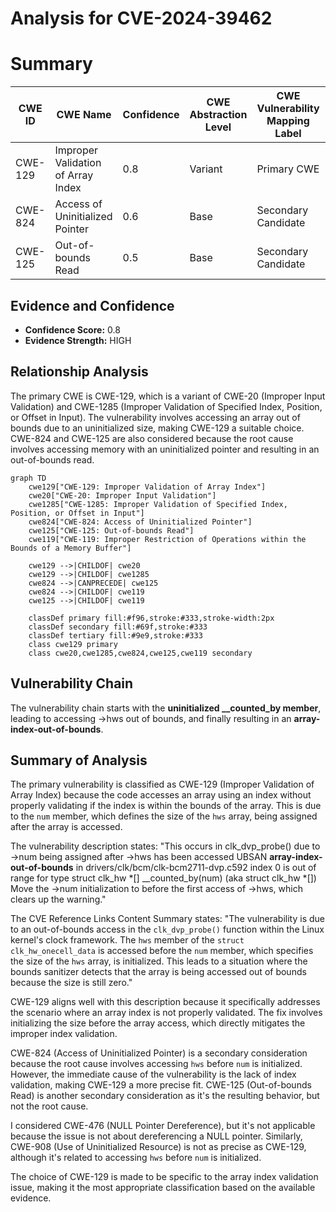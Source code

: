 # Analysis for CVE-2024-39462

# Summary
| CWE ID | CWE Name | Confidence | CWE Abstraction Level | CWE Vulnerability Mapping Label | CWE-Vulnerability Mapping Notes |
|---|---|---|---|---|---|
| CWE-129 | Improper Validation of Array Index | 0.8 | Variant | Primary CWE | Allowed |
| CWE-824 | Access of Uninitialized Pointer | 0.6 | Base | Secondary Candidate | Allowed |
| CWE-125 | Out-of-bounds Read | 0.5 | Base | Secondary Candidate | Allowed |

## Evidence and Confidence

*   **Confidence Score:** 0.8
*   **Evidence Strength:** HIGH

## Relationship Analysis
The primary CWE is CWE-129, which is a variant of CWE-20 (Improper Input Validation) and CWE-1285 (Improper Validation of Specified Index, Position, or Offset in Input). The vulnerability involves accessing an array out of bounds due to an uninitialized size, making CWE-129 a suitable choice. CWE-824 and CWE-125 are also considered because the root cause involves accessing memory with an uninitialized pointer and resulting in an out-of-bounds read.

```mermaid
graph TD
    cwe129["CWE-129: Improper Validation of Array Index"]
    cwe20["CWE-20: Improper Input Validation"]
    cwe1285["CWE-1285: Improper Validation of Specified Index, Position, or Offset in Input"]
    cwe824["CWE-824: Access of Uninitialized Pointer"]
    cwe125["CWE-125: Out-of-bounds Read"]
    cwe119["CWE-119: Improper Restriction of Operations within the Bounds of a Memory Buffer"]

    cwe129 -->|CHILDOF| cwe20
    cwe129 -->|CHILDOF| cwe1285
    cwe824 -->|CANPRECEDE| cwe125
    cwe824 -->|CHILDOF| cwe119
    cwe125 -->|CHILDOF| cwe119

    classDef primary fill:#f96,stroke:#333,stroke-width:2px
    classDef secondary fill:#69f,stroke:#333
    classDef tertiary fill:#9e9,stroke:#333
    class cwe129 primary
    class cwe20,cwe1285,cwe824,cwe125,cwe119 secondary
```

## Vulnerability Chain
The vulnerability chain starts with the **uninitialized __counted_by member**, leading to accessing ->hws out of bounds, and finally resulting in an **array-index-out-of-bounds**.

## Summary of Analysis
The primary vulnerability is classified as CWE-129 (Improper Validation of Array Index) because the code accesses an array using an index without properly validating if the index is within the bounds of the array. This is due to the `num` member, which defines the size of the `hws` array, being assigned after the array is accessed.

The vulnerability description states: "This occurs in clk_dvp_probe() due to ->num being assigned after ->hws has been accessed UBSAN **array-index-out-of-bounds** in drivers/clk/bcm/clk-bcm2711-dvp.c592 index 0 is out of range for type struct clk_hw *[] __counted_by(num) (aka struct clk_hw *[]) Move the ->num initialization to before the first access of ->hws, which clears up the warning."

The CVE Reference Links Content Summary states: "The vulnerability is due to an out-of-bounds access in the `clk_dvp_probe()` function within the Linux kernel's clock framework. The `hws` member of the `struct clk_hw_onecell_data` is accessed before the `num` member, which specifies the size of the `hws` array, is initialized. This leads to a situation where the bounds sanitizer detects that the array is being accessed out of bounds because the size is still zero."

CWE-129 aligns well with this description because it specifically addresses the scenario where an array index is not properly validated. The fix involves initializing the size before the array access, which directly mitigates the improper index validation.

CWE-824 (Access of Uninitialized Pointer) is a secondary consideration because the root cause involves accessing `hws` before `num` is initialized. However, the immediate cause of the vulnerability is the lack of index validation, making CWE-129 a more precise fit. CWE-125 (Out-of-bounds Read) is another secondary consideration as it's the resulting behavior, but not the root cause.

I considered CWE-476 (NULL Pointer Dereference), but it's not applicable because the issue is not about dereferencing a NULL pointer. Similarly, CWE-908 (Use of Uninitialized Resource) is not as precise as CWE-129, although it's related to accessing `hws` before `num` is initialized.

The choice of CWE-129 is made to be specific to the array index validation issue, making it the most appropriate classification based on the available evidence.